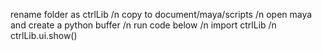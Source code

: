rename folder as ctrlLib
/n copy to document/maya/scripts
/n open maya and create a python buffer
/n run code below
/n import ctrlLib
/n ctrlLib.ui.show()
